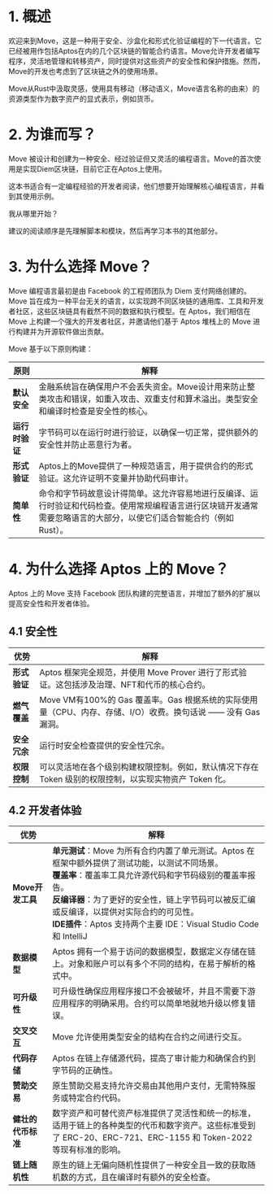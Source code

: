 # 1. 概述
欢迎来到Move，这是一种用于安全、沙盒化和形式化验证编程的下一代语言。它已经被用作包括Aptos在内的几个区块链的智能合约语言。Move允许开发者编写程序，灵活地管理和转移资产，同时提供对这些资产的安全性和保护措施。然而，Move的开发也考虑到了区块链之外的使用场景。

Move从Rust中汲取灵感，使用具有移动（移动语义，Move语言名称的由来）的资源类型作为数字资产的显式表示，例如货币。

# 2. 为谁而写？
Move 被设计和创建为一种安全、经过验证但又灵活的编程语言。Move的首次使用是实现Diem区块链，目前它正在Aptos上使用。

这本书适合有一定编程经验的开发者阅读，他们想要开始理解核心编程语言，并看到其使用示例。

我从哪里开始？

建议的阅读顺序是先理解脚本和模块，然后再学习本书的其他部分。


# 3. 为什么选择 Move？

Move 编程语言最初是由 Facebook 的工程师团队为 Diem 支付网络创建的。Move 旨在成为一种平台无关的语言，以实现跨不同区块链的通用库、工具和开发者社区，这些区块链具有截然不同的数据和执行模型。在 Aptos，我们相信在 Move 上构建一个强大的开发者社区，并邀请他们基于 Aptos 堆栈上的 Move 进行构建并为开源软件做出贡献。

Move 基于以下原则构建：

| **原则**                | **解释**                                                   |
|-------------------------|----------------------------------------------------------|
| **默认安全**            | 金融系统旨在确保用户不会丢失资金。Move设计用来防止整类攻击和错误，如重入攻击、双重支付和算术溢出。类型安全和编译时检查是安全性的核心。 |
| **运行时验证**          | 字节码可以在运行时进行验证，以确保一切正常，提供额外的安全性并防止恶意行为者。 |
| **形式验证**            | Aptos上的Move提供了一种规范语言，用于提供合约的形式验证。这允许证明不变量并协助代码审计。 |
| **简单性**              | 命令和字节码故意设计得简单。这允许容易地进行反编译、运行时验证和代码检查。使用常规编程语言进行区块链开发通常需要忽略语言的大部分，以使它们适合智能合约（例如Rust）。 |

# 4. 为什么选择 Aptos 上的 Move？

Aptos 上的 Move 支持 Facebook 团队构建的完整语言，并增加了额外的扩展以提高安全性和开发者体验。

## 4.1 安全性

| **优势**   | **解释**                                                                   |
| -------- | ------------------------------------------------------------------------ |
| **形式验证** | Aptos 框架完全规范，并使用 Move Prover 进行了形式验证。这包括涉及治理、NFT和代币的核心合约。                |
| **燃气覆盖** | Move VM有100%的 Gas 覆盖率。Gas 根据系统的实际使用量（CPU、内存、存储、I/O）收费。换句话说 —— 没有 Gas 漏洞。 |
| **安全冗余** | 运行时安全检查提供的安全性冗余。                                                         |
| **权限控制** | 可以灵活地在各个级别构建权限控制。例如，默认情况下存在 Token 级别的权限控制，以实现实物资产 Token 化。               |

## 4.2 开发者体验

| **优势**       | **解释**                                                                                                                                                                                                       |
| ------------ | ------------------------------------------------------------------------------------------------------------------------------------------------------------------------------------------------------------ |
| **Move开发工具** | **单元测试**：Move 为所有合约内置了单元测试。Aptos 在框架中额外提供了测试功能，以测试不同场景。<br> **覆盖率**：覆盖率工具允许源代码和字节码级别的覆盖率报告。 <br>**反编译器**：为了更好的安全性，链上字节码可以被反汇编或反编译，以提供对实际合约的可见性。 <br>**IDE插件**：Aptos 支持两个主要 IDE：Visual Studio Code 和 IntelliJ |
| **数据模型**     | Aptos 拥有一个易于访问的数据模型，数据定义存储在链上。对象和账户可以有多个不同的结构，在易于解析的格式中。                                                                                                                                                     |
| **可升级性**     | 可升级性确保应用程序接口不会被破坏，并且不需要下游应用程序的明确采用。合约可以简单地就地升级以修复错误。                                                                                                                                                         |
| **交叉交互**     | Move 允许使用类型安全的结构在合约之间进行交互。                                                                                                                                                                                   |
| **代码存储**     | Aptos 在链上存储源代码，提高了审计能力和确保合约到字节码的正确性。                                                                                                                                                                         |
| **赞助交易**     | 原生赞助交易支持允许交易由其他用户支付，无需特殊服务或特定合约代码。                                                                                                                                                                           |
| **健壮的代币标准**  | 数字资产和可替代资产标准提供了灵活性和统一的标准，适用于链上的各种类型的代币和数字资产。这些标准受到了 ERC-20、ERC-721、ERC-1155 和 Token-2022 等现有标准的影响。                                                                                                           |
| **链上随机性**    | 原生的链上无偏向随机性提供了一种安全且一致的获取随机数的方式，且在编译时有额外的安全检查。                                                                                                                                                                |


